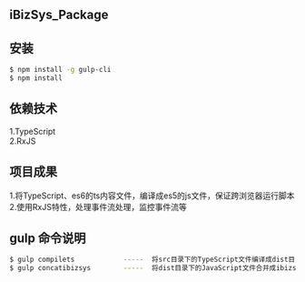 ## iBizSys_Package

## 安装

```bash
$ npm install -g gulp-cli
$ npm install 
```

## 依赖技术

1.TypeScript<br/>
2.RxJS<br/>


## 项目成果

1.将TypeScript、es6的ts内容文件，编译成es5的js文件，保证跨浏览器运行脚本<br/>
2.使用RxJS特性，处理事件流处理，监控事件流等<br/>


## gulp 命令说明

```bash
$ gulp compilets            -----  将src目录下的TypeScript文件编译成dist目录下的JavaScript文件
$ gulp concatibizsys        -----  将dist目录下的JavaScript文件合并成ibizsys.js文件，合并顺序参考命令下的数组顺序  
```